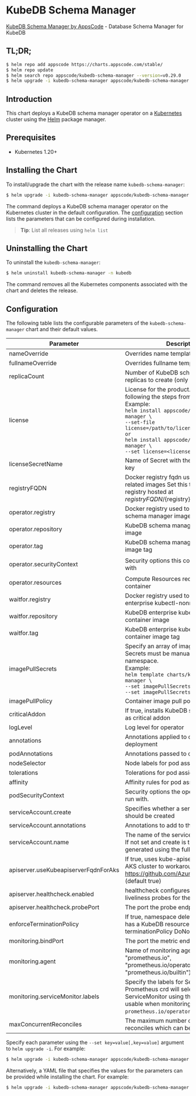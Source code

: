# KubeDB Schema Manager

[KubeDB Schema Manager by AppsCode](https://github.com/kubedb) - Database Schema Manager for KubeDB

## TL;DR;

```bash
$ helm repo add appscode https://charts.appscode.com/stable/
$ helm repo update
$ helm search repo appscode/kubedb-schema-manager --version=v0.29.0
$ helm upgrade -i kubedb-schema-manager appscode/kubedb-schema-manager -n kubedb --create-namespace --version=v0.29.0
```

## Introduction

This chart deploys a KubeDB schema manager operator on a [Kubernetes](http://kubernetes.io) cluster using the [Helm](https://helm.sh) package manager.

## Prerequisites

- Kubernetes 1.20+

## Installing the Chart

To install/upgrade the chart with the release name `kubedb-schema-manager`:

```bash
$ helm upgrade -i kubedb-schema-manager appscode/kubedb-schema-manager -n kubedb --create-namespace --version=v0.29.0
```

The command deploys a KubeDB schema manager operator on the Kubernetes cluster in the default configuration. The [configuration](#configuration) section lists the parameters that can be configured during installation.

> **Tip**: List all releases using `helm list`

## Uninstalling the Chart

To uninstall the `kubedb-schema-manager`:

```bash
$ helm uninstall kubedb-schema-manager -n kubedb
```

The command removes all the Kubernetes components associated with the chart and deletes the release.

## Configuration

The following table lists the configurable parameters of the `kubedb-schema-manager` chart and their default values.

|              Parameter               |                                                                                                                                                                                      Description                                                                                                                                                                                      |                                                                                            Default                                                                                             |
|--------------------------------------|---------------------------------------------------------------------------------------------------------------------------------------------------------------------------------------------------------------------------------------------------------------------------------------------------------------------------------------------------------------------------------------|------------------------------------------------------------------------------------------------------------------------------------------------------------------------------------------------|
| nameOverride                         | Overrides name template                                                                                                                                                                                                                                                                                                                                                               | <code>""</code>                                                                                                                                                                                |
| fullnameOverride                     | Overrides fullname template                                                                                                                                                                                                                                                                                                                                                           | <code>""</code>                                                                                                                                                                                |
| replicaCount                         | Number of KubeDB schema manager replicas to create (only 1 is supported)                                                                                                                                                                                                                                                                                                              | <code>1</code>                                                                                                                                                                                 |
| license                              | License for the product. Get a license by following the steps from [here](https://kubedb.run/docs/latest/setup/install/enterprise#get-a-trial-license). <br> Example: <br> `helm install appscode/kubedb-schema-manager \` <br> `--set-file license=/path/to/license/file` <br> `or` <br> `helm install appscode/kubedb-schema-manager \` <br> `--set license=<license file content>` | <code>""</code>                                                                                                                                                                                |
| licenseSecretName                    | Name of Secret with the license as key.txt key                                                                                                                                                                                                                                                                                                                                        | <code>""</code>                                                                                                                                                                                |
| registryFQDN                         | Docker registry fqdn used to pull KubeDB related images Set this to use docker registry hosted at ${registryFQDN}/${registry}/${image}                                                                                                                                                                                                                                                | <code>ghcr.io</code>                                                                                                                                                                           |
| operator.registry                    | Docker registry used to pull KubeDB schema manager image                                                                                                                                                                                                                                                                                                                              | <code>kubedb</code>                                                                                                                                                                            |
| operator.repository                  | KubeDB schema manager container image                                                                                                                                                                                                                                                                                                                                                 | <code>kubedb-schema-manager</code>                                                                                                                                                             |
| operator.tag                         | KubeDB schema manager container image tag                                                                                                                                                                                                                                                                                                                                             | <code>""</code>                                                                                                                                                                                |
| operator.securityContext             | Security options this container should run with                                                                                                                                                                                                                                                                                                                                       | <code>{"allowPrivilegeEscalation":false,"capabilities":{"drop":["ALL"]},"readOnlyRootFilesystem":true,"runAsNonRoot":true,"runAsUser":65534,"seccompProfile":{"type":"RuntimeDefault"}}</code> |
| operator.resources                   | Compute Resources required by this container                                                                                                                                                                                                                                                                                                                                          | <code>{}</code>                                                                                                                                                                                |
| waitfor.registry                     | Docker registry used to pull KubeDB enterprise kubectl-nonroot image                                                                                                                                                                                                                                                                                                                  | <code>appscode</code>                                                                                                                                                                          |
| waitfor.repository                   | KubeDB enterprise kubectl-nonroot container image                                                                                                                                                                                                                                                                                                                                     | <code>kubectl-nonroot</code>                                                                                                                                                                   |
| waitfor.tag                          | KubeDB enterprise kubectl-nonroot container image tag                                                                                                                                                                                                                                                                                                                                 | <code>"1.31"</code>                                                                                                                                                                            |
| imagePullSecrets                     | Specify an array of imagePullSecrets. Secrets must be manually created in the namespace. <br> Example: <br> `helm template charts/kubedb-schema-manager \` <br> `--set imagePullSecrets[0].name=sec0 \` <br> `--set imagePullSecrets[1].name=sec1`                                                                                                                                    | <code>[]</code>                                                                                                                                                                                |
| imagePullPolicy                      | Container image pull policy                                                                                                                                                                                                                                                                                                                                                           | <code>IfNotPresent</code>                                                                                                                                                                      |
| criticalAddon                        | If true, installs KubeDB schema manager as critical addon                                                                                                                                                                                                                                                                                                                             | <code>false</code>                                                                                                                                                                             |
| logLevel                             | Log level for operator                                                                                                                                                                                                                                                                                                                                                                | <code>3</code>                                                                                                                                                                                 |
| annotations                          | Annotations applied to operator deployment                                                                                                                                                                                                                                                                                                                                            | <code>{}</code>                                                                                                                                                                                |
| podAnnotations                       | Annotations passed to operator pod(s).                                                                                                                                                                                                                                                                                                                                                | <code>{}</code>                                                                                                                                                                                |
| nodeSelector                         | Node labels for pod assignment                                                                                                                                                                                                                                                                                                                                                        | <code>{"kubernetes.io/os":"linux"}</code>                                                                                                                                                      |
| tolerations                          | Tolerations for pod assignment                                                                                                                                                                                                                                                                                                                                                        | <code>[]</code>                                                                                                                                                                                |
| affinity                             | Affinity rules for pod assignment                                                                                                                                                                                                                                                                                                                                                     | <code>{}</code>                                                                                                                                                                                |
| podSecurityContext                   | Security options the operator pod should run with.                                                                                                                                                                                                                                                                                                                                    | <code>{}</code>                                                                                                                                                                                |
| serviceAccount.create                | Specifies whether a service account should be created                                                                                                                                                                                                                                                                                                                                 | <code>true</code>                                                                                                                                                                              |
| serviceAccount.annotations           | Annotations to add to the service account                                                                                                                                                                                                                                                                                                                                             | <code>{}</code>                                                                                                                                                                                |
| serviceAccount.name                  | The name of the service account to use. If not set and create is true, a name is generated using the fullname template                                                                                                                                                                                                                                                                | <code></code>                                                                                                                                                                                  |
| apiserver.useKubeapiserverFqdnForAks | If true, uses kube-apiserver FQDN for AKS cluster to workaround https://github.com/Azure/AKS/issues/522 (default true)                                                                                                                                                                                                                                                                | <code>true</code>                                                                                                                                                                              |
| apiserver.healthcheck.enabled        | healthcheck configures the readiness and liveliness probes for the operator pod.                                                                                                                                                                                                                                                                                                      | <code>true</code>                                                                                                                                                                              |
| apiserver.healthcheck.probePort      | The port the probe endpoint binds to                                                                                                                                                                                                                                                                                                                                                  | <code>8081</code>                                                                                                                                                                              |
| enforceTerminationPolicy             | If true, namespace deletion will fail if it has a KubeDB resource with terminationPolicy DoNotTerminate                                                                                                                                                                                                                                                                               | <code>true</code>                                                                                                                                                                              |
| monitoring.bindPort                  | The port the metric endpoint binds to                                                                                                                                                                                                                                                                                                                                                 | <code>8080</code>                                                                                                                                                                              |
| monitoring.agent                     | Name of monitoring agent (one of "prometheus.io", "prometheus.io/operator", "prometheus.io/builtin")                                                                                                                                                                                                                                                                                  | <code>""</code>                                                                                                                                                                                |
| monitoring.serviceMonitor.labels     | Specify the labels for ServiceMonitor. Prometheus crd will select ServiceMonitor using these labels. Only usable when monitoring agent is `prometheus.io/operator`.                                                                                                                                                                                                                   | <code>{"monitoring.appscode.com/prometheus":"auto"}</code>                                                                                                                                     |
| maxConcurrentReconciles              | The maximum number of concurrent reconciles which can be run                                                                                                                                                                                                                                                                                                                          | <code>0</code>                                                                                                                                                                                 |


Specify each parameter using the `--set key=value[,key=value]` argument to `helm upgrade -i`. For example:

```bash
$ helm upgrade -i kubedb-schema-manager appscode/kubedb-schema-manager -n kubedb --create-namespace --version=v0.29.0 --set replicaCount=1
```

Alternatively, a YAML file that specifies the values for the parameters can be provided while
installing the chart. For example:

```bash
$ helm upgrade -i kubedb-schema-manager appscode/kubedb-schema-manager -n kubedb --create-namespace --version=v0.29.0 --values values.yaml
```
